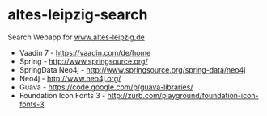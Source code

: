 altes-leipzig-search
====================

Search Webapp for www.altes-leipzig.de

* Vaadin 7 - https://vaadin.com/de/home
* Spring - http://www.springsource.org/
* SpringData Neo4j - http://www.springsource.org/spring-data/neo4j
* Neo4j - http://www.neo4j.org/
* Guava - https://code.google.com/p/guava-libraries/
* Foundation Icon Fonts 3 - http://zurb.com/playground/foundation-icon-fonts-3